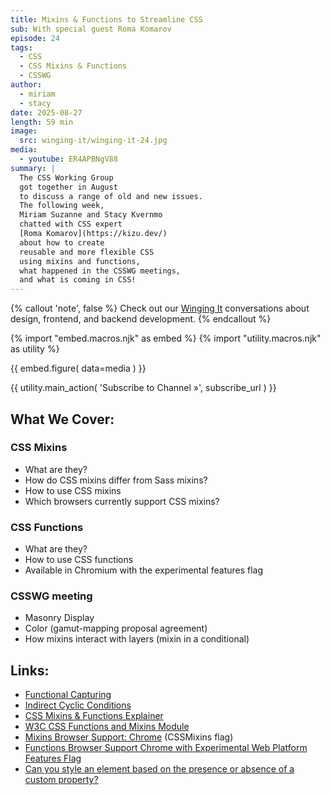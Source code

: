 ```yaml
---
title: Mixins & Functions to Streamline CSS
sub: With special guest Roma Komarov
episode: 24
tags:
  - CSS
  - CSS Mixins & Functions
  - CSSWG
author:
  - miriam
  - stacy
date: 2025-08-27
length: 59 min
image:
  src: winging-it/winging-it-24.jpg
media:
  - youtube: ER4APBNgV88
summary: |
  The CSS Working Group
  got together in August
  to discuss a range of old and new issues.
  The following week,
  Miriam Suzanne and Stacy Kvernmo
  chatted with CSS expert
  [Roma Komarov](https://kizu.dev/)
  about how to create
  reusable and more flexible CSS
  using mixins and functions,
  what happened in the CSSWG meetings,
  and what is coming in CSS!
---
```


{% callout 'note', false %}
Check out our [Winging It](/wingingit/)
conversations about design, frontend,
and backend development.
{% endcallout %}

{% import "embed.macros.njk" as embed %}
{% import "utility.macros.njk" as utility %}

{{ embed.figure(
  data=media
) }}

{{ utility.main_action(
  'Subscribe to Channel »',
  subscribe_url
) }}

## What We Cover:

### CSS Mixins
- What are they?
- How do CSS mixins differ from Sass mixins?
- How to use CSS mixins
- Which browsers currently support CSS mixins?

### CSS Functions
- What are they?
- How to use CSS functions
- Available in Chromium with the experimental features flag

### CSSWG meeting
- Masonry Display
- Color (gamut-mapping proposal agreement)
- How mixins interact with layers (mixin in a conditional)

## Links:

- [Functional Capturing](https://blog.kizu.dev/functional-capturing/)
- [Indirect Cyclic Conditions](https://kizu.dev/indirect-cyclic-conditions/)
- [CSS Mixins & Functions Explainer](https://css.oddbird.net/sasslike/mixins-functions/)
- [W3C CSS Functions and Mixins Module](https://www.w3.org/TR/css-mixins-1/)
- [Mixins Browser Support: Chrome](https://www.chromium.org/developers/how-tos/run-chromium-with-flags/) (CSSMixins flag)
- [Functions Browser Support Chrome with Experimental Web Platform Features Flag](https://slides.oddbird.net/mixins/cssday/#slide-30)
- [Can you style an element based on the presence or absence of a custom property?](https://front-end.social/@heydon/112234057015687360)
